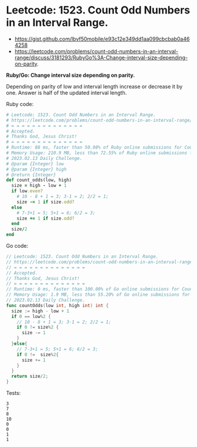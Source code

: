 # Leetcode: 1523. Count Odd Numbers in an Interval Range.

- https://gist.github.com/lbvf50mobile/e93c12e349dd1aa099cbcbab0a464258
- https://leetcode.com/problems/count-odd-numbers-in-an-interval-range/discuss/3181293/RubyGo%3A-Change-interval-size-depending-on-parity.


**Ruby/Go: Change interval size depending on parity.**

Depending on parity of low and interval length increase or decrease it by one. Answer is half of the updated interval length.


Ruby code:
```Ruby
# Leetcode: 1523. Count Odd Numbers in an Interval Range.
# https://leetcode.com/problems/count-odd-numbers-in-an-interval-range/
# = = = = = = = = = = = = = =
# Accepted.
# Thanks God, Jesus Christ!
# = = = = = = = = = = = = = =
# Runtime: 88 ms, faster than 50.98% of Ruby online submissions for Count Odd Numbers in an Interval Range.
# Memory Usage: 210.9 MB, less than 72.55% of Ruby online submissions for Count Odd Numbers in an Interval Range.
# 2023.02.13 Daily Challenge.
# @param {Integer} low
# @param {Integer} high
# @return {Integer}
def count_odds(low, high)
  size = high - low + 1
  if low.even?
    # 10 - 8 + 1 = 3; 3-1 = 2; 2/2 = 1;
    size -= 1 if size.odd?
  else
    # 7-3+1 = 5; 5+1 = 6; 6/2 = 3;
    size += 1 if size.odd?
  end
  size/2
end
```

Go code:
```Go
// Leetcode: 1523. Count Odd Numbers in an Interval Range.
// https://leetcode.com/problems/count-odd-numbers-in-an-interval-range/
// = = = = = = = = = = = = = =
// Accepted.
// Thanks God, Jesus Christ!
// = = = = = = = = = = = = = =
// Runtime: 0 ms, faster than 100.00% of Go online submissions for Count Odd Numbers in an Interval Range.
// Memory Usage: 1.9 MB, less than 55.20% of Go online submissions for Count Odd Numbers in an Interval Range.
// 2023.02.13 Daily Challenge.
func countOdds(low int, high int) int {
  size := high - low + 1
  if 0 == low%2 {
    // 10 - 8 + 1 = 3; 3-1 = 2; 2/2 = 1;
    if 0 != size%2 {
      size -= 1
    }
  }else{
    // 7-3+1 = 5; 5+1 = 6; 6/2 = 3;
    if 0 !=  size%2{
      size += 1
    }
  }
  return size/2;
}
```

Tests:
```
3
7
8
10
0
0
1
1
```
